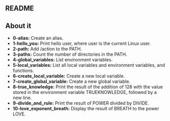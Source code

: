 ## README

## About it

- **0-alias:** Create an alias.
- **1-hello_you:** Print hello user, where user is the current Linux user.
- **2-path:** Add /action to the PATH.
- **3-paths:** Count the number of directories in the PATH.
- **4-global_variables:** List environment variables.
- **5-local_variables:** List all local variables and environment variables, and functions.
- **6-create_local_variable:** Create a new local variable.
- **7-create_global_variable:** Create a new global variable.
- **8-true_knowledge:** Print the result of the addition of 128 with the value stored in the environment variable TRUEKNOWLEDGE, followed by a new line.
- **9-divide_and_rule:** Print the result of POWER divided by DIVIDE.
- **10-love_exponent_breath:** Display the result of BREATH to the power LOVE.